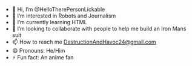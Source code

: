 - 👋 Hi, I’m @HelloTherePersonLickable
- 👀 I’m interested in Robots and Journalism
- 🌱 I’m currently learning HTML
- 💞️ I’m looking to collaborate with people to help me build an Iron Manś suit
- 📫 How to reach me DestructionAndHavoc24@gmail.com
- 😄 Pronouns: He/Him
- ⚡ Fun fact: An anime fan

<!---
HelloTherePersonLickable/HelloTherePersonLickable is a ✨ special ✨ repository because its `README.md` (this file) appears on your GitHub profile.
You can click the Preview link to take a look at your changes.
--->

